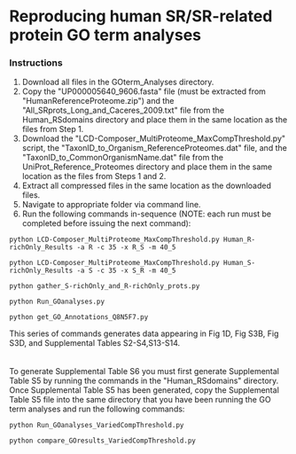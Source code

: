 # Reproducing human SR/SR-related protein GO term analyses

### Instructions
1. Download all files in the GOterm_Analyses directory.
2. Copy the "UP000005640_9606.fasta" file (must be extracted from "HumanReferenceProteome.zip") and the "All_SRprots_Long_and_Caceres_2009.txt" file from the Human_RSdomains directory and place them in the same location as the files from Step 1.
3. Download the "LCD-Composer_MultiProteome_MaxCompThreshold.py" script, the "TaxonID_to_Organism_ReferenceProteomes.dat" file, and the "TaxonID_to_CommonOrganismName.dat" file from the UniProt_Reference_Proteomes directory and place them in the same location as the files from Steps 1 and 2.
4. Extract all compressed files in the same location as the downloaded files.
5. Navigate to appropriate folder via command line.
6. Run the following commands in-sequence (NOTE: each run must be completed before issuing the next command):

```
python LCD-Composer_MultiProteome_MaxCompThreshold.py Human_R-richOnly_Results -a R -c 35 -x R_S -m 40_5
```

```
python LCD-Composer_MultiProteome_MaxCompThreshold.py Human_S-richOnly_Results -a S -c 35 -x S_R -m 40_5
```

```
python gather_S-richOnly_and_R-richOnly_prots.py
```

```    
python Run_GOanalyses.py
```

```    
python get_GO_Annotations_Q8N5F7.py
```

This series of commands generates data appearing in Fig 1D, Fig S3B, Fig S3D, and Supplemental Tables S2-S4,S13-S14.
</br></br></br>
To generate Supplemental Table S6 you must first generate Supplemental Table S5 by running the commands in the "Human_RSdomains" directory. Once Supplemental Table S5 has been generated, copy the Supplemental Table S5 file into the same directory that you have been running the GO term analyses and run the following commands:

```
python Run_GOanalyses_VariedCompThreshold.py
```

```
python compare_GOresults_VariedCompThreshold.py
```
